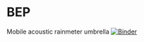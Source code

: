 # BEP
Mobile acoustic rainmeter umbrella
[![Binder](https://mybinder.org/badge.svg)](https://mybinder.org/v2/gh/Broktor/BEP.git/master)
